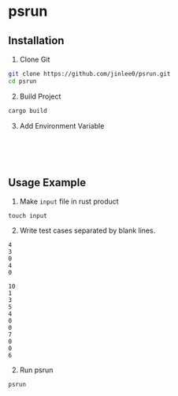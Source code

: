 # psrun

## Installation
1. Clone Git
```bash
git clone https://github.com/jinlee0/psrun.git
cd psrun
```

2. Build Project
```bash
cargo build
```

3. Add Environment Variable <br>
<br>
<br>
<br>

## Usage Example
1. Make `input` file in rust product
```
touch input
```
2. Write test cases separated by blank lines.
```
4
3
0
4
0

10
1
3
5
4
0
0
7
0
0
6

```
2. Run psrun
```bash
psrun
```
